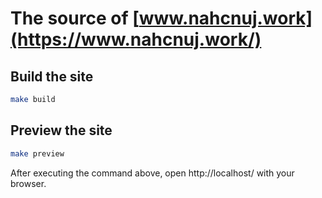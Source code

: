 # The source of [www.nahcnuj.work](https://www.nahcnuj.work/)

## Build the site

```sh
make build
```

## Preview the site

```sh
make preview
```

After executing the command above, open http://localhost/ with your browser.

